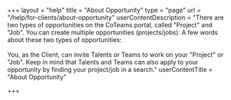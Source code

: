 +++
layout = "help"
title = "About Opportunity"
type = "page"
url = "/help/for-clients/about-opportunity"
userContentDescription = "There are two types of opportunities on the CoTeams portal, called \"Project\" and \"Job\". You can create multiple opportunities (projects/jobs). A few words about these two types of opportunities:<br><br>You, as the Client, can invite Talents or Teams to work on your \"Project\" or \"Job\". Keep in mind that Talents and Teams can also apply to your opportunity by finding your project/job in a search."
userContentTitle = "About Opportunity"

+++
